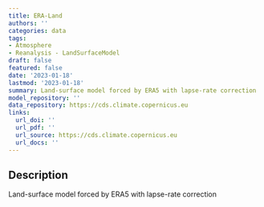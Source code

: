 ```yaml
---
title: ERA-Land
authors: ''
categories: data
tags:
- Atmosphere
- Reanalysis - LandSurfaceModel
draft: false
featured: false
date: '2023-01-18'
lastmod: '2023-01-18'
summary: Land-surface model forced by ERA5 with lapse-rate correction
model_repository: ''
data_repository: https://cds.climate.copernicus.eu
links:
  url_doi: ''
  url_pdf: ''
  url_source: https://cds.climate.copernicus.eu
  url_docs: ''
---
```


## Description

Land-surface model forced by ERA5 with lapse-rate correction

